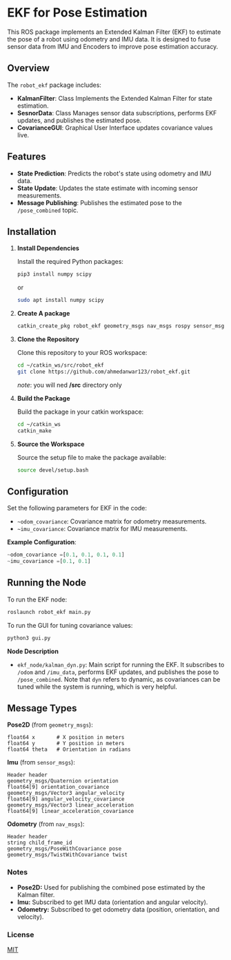 # EKF for Pose Estimation

This ROS package implements an Extended Kalman Filter (EKF) to estimate the pose of a robot using odometry and IMU data. It is designed to fuse sensor data from IMU and Encoders to improve pose estimation accuracy.

## Overview

The `robot_ekf` package includes:

- **KalmanFilter**: Class Implements the Extended Kalman Filter for state estimation.
- **SesnorData**: Class Manages sensor data subscriptions, performs EKF updates, and publishes the estimated pose.
- **CovarianceGUI**: Graphical User Interface updates covariance values live.

## Features

- **State Prediction**: Predicts the robot's state using odometry and IMU data.
- **State Update**: Updates the state estimate with incoming sensor measurements.
- **Message Publishing**: Publishes the estimated pose to the `/pose_combined` topic.

## Installation

1. **Install Dependencies**

   Install the required Python packages:
   ```bash
   pip3 install numpy scipy
   ```
   or
   ```bash
   sudo apt install numpy scipy
   ```

2. **Create A package**
   ```bash
   catkin_create_pkg robot_ekf geometry_msgs nav_msgs rospy sensor_msgs std_msgs
   ```
3. **Clone the Repository**

   Clone this repository to your ROS workspace:
   ```bash
   cd ~/catkin_ws/src/robot_ekf
   git clone https://github.com/ahmedanwar123/robot_ekf.git
   ```
      *note*: you will ned **/src** directory only
4. **Build the Package**

   Build the package in your catkin workspace:
   ```bash
   cd ~/catkin_ws
   catkin_make
   ```

5. **Source the Workspace**

   Source the setup file to make the package available:
   ```bash
   source devel/setup.bash
   ```

## Configuration

Set the following parameters for EKF in the code:

- `~odom_covariance`: Covariance matrix for odometry measurements.
- `~imu_covariance`: Covariance matrix for IMU measurements.

**Example Configuration**:
```python
~odom_covariance =[0.1, 0.1, 0.1, 0.1]
~imu_covariance =[0.1, 0.1]
```

## Running the Node

To run the EKF node:
```bash
roslaunch robot_ekf main.py
```

To run the GUI for tuning covariance values:
```bash
python3 gui.py
```

**Node Description**

- `ekf_node/kalman_dyn.py`: Main script for running the EKF. It subscribes to `/odom` and `/imu_data`, performs EKF updates, and publishes the pose to `/pose_combined`. Note that `dyn` refers to dynamic, as covariances can be tuned while the system is running, which is very helpful.

## Message Types

**Pose2D** (from `geometry_msgs`):
```plaintext
float64 x       # X position in meters
float64 y       # Y position in meters
float64 theta   # Orientation in radians
```

**Imu** (from `sensor_msgs`):
```plaintext
Header header
geometry_msgs/Quaternion orientation
float64[9] orientation_covariance
geometry_msgs/Vector3 angular_velocity
float64[9] angular_velocity_covariance
geometry_msgs/Vector3 linear_acceleration
float64[9] linear_acceleration_covariance
```

**Odometry** (from `nav_msgs`):
```plaintext
Header header
string child_frame_id
geometry_msgs/PoseWithCovariance pose
geometry_msgs/TwistWithCovariance twist
```

### Notes

- **Pose2D:** Used for publishing the combined pose estimated by the Kalman filter.
- **Imu:** Subscribed to get IMU data (orientation and angular velocity).
- **Odometry:** Subscribed to get odometry data (position, orientation, and velocity).

### License
[MIT](https://opensource.org/license/mit)
